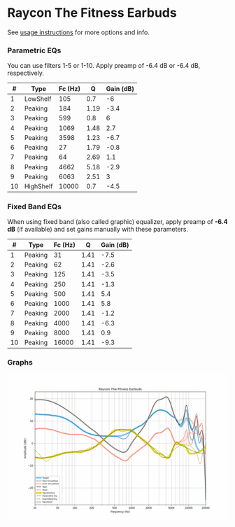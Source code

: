 # Raycon The Fitness Earbuds
See [usage instructions](https://github.com/jaakkopasanen/AutoEq#usage) for more options and info.

### Parametric EQs
You can use filters 1-5 or 1-10. Apply preamp of -6.4 dB or -6.4 dB, respectively.

|   # | Type      |   Fc (Hz) |    Q |   Gain (dB) |
|-----|-----------|-----------|------|-------------|
|   1 | LowShelf  |       105 | 0.7  |        -6   |
|   2 | Peaking   |       184 | 1.19 |        -3.4 |
|   3 | Peaking   |       599 | 0.8  |         6   |
|   4 | Peaking   |      1069 | 1.48 |         2.7 |
|   5 | Peaking   |      3598 | 1.23 |        -6.7 |
|   6 | Peaking   |        27 | 1.79 |        -0.8 |
|   7 | Peaking   |        64 | 2.69 |         1.1 |
|   8 | Peaking   |      4662 | 5.18 |        -2.9 |
|   9 | Peaking   |      6063 | 2.51 |         3   |
|  10 | HighShelf |     10000 | 0.7  |        -4.5 |

### Fixed Band EQs
When using fixed band (also called graphic) equalizer, apply preamp of **-6.4 dB** (if available) and set gains manually with these parameters.

|   # | Type    |   Fc (Hz) |    Q |   Gain (dB) |
|-----|---------|-----------|------|-------------|
|   1 | Peaking |        31 | 1.41 |        -7.5 |
|   2 | Peaking |        62 | 1.41 |        -2.6 |
|   3 | Peaking |       125 | 1.41 |        -3.5 |
|   4 | Peaking |       250 | 1.41 |        -1.3 |
|   5 | Peaking |       500 | 1.41 |         5.4 |
|   6 | Peaking |      1000 | 1.41 |         5.8 |
|   7 | Peaking |      2000 | 1.41 |        -1.2 |
|   8 | Peaking |      4000 | 1.41 |        -6.3 |
|   9 | Peaking |      8000 | 1.41 |         0.9 |
|  10 | Peaking |     16000 | 1.41 |        -9.3 |

### Graphs
![](./Raycon%20The%20Fitness%20Earbuds.png)

